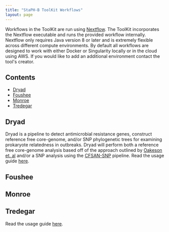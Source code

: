 ```yaml
---
title: "StaPH-B ToolKit Workflows"
layout: page
---
```


Workflows in the ToolKit are run using [Nextflow](https://www.nextflow.io/). The ToolKit incorporates the Nextflow executable and runs the provided workflow internally. Nextflow only requires Java version 8 or later and is extremely flexible across different compute environments. By default all workflows are designed to work with either Docker or Singularity locally or in the cloud using AWS. If you would like to add an additional environment contact the tool's creator.

## Contents
  * [Dryad](#dryad)
  * [Foushee](#foushee)
  * [Monroe](#monroe)
  * [Tredegar](#tredegar)

## Dryad
Dryad is a pipeline to detect antimicrobial resistance genes, construct reference free core-genome, and/or SNP phylogenetic trees for examining prokaryote relatedness in outbreaks. Dryad will perform both a reference free core-genome analysis based off of the approach outlined by [Oakeson et. al](https://www.ncbi.nlm.nih.gov/pubmed/30158193) and/or a SNP analysis using the [CFSAN-SNP](https://snp-pipeline.readthedocs.io/en/latest/readme.html) pipeline.
Read the usage guide [here](/staphb_toolkit/workflow_docs/dryad).

## Foushee

## Monroe

## Tredegar
Read the usage guide [here](/staphb_toolkit/workflow_docs/tredegar).
